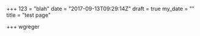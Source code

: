 +++
123 = "blah"
date = "2017-09-13T09:29:14Z"
draft = true
my_date = ""
title = "test page"

+++
 wgreger